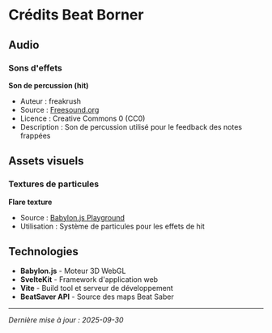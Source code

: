 # Crédits Beat Borner

## Audio

### Sons d'effets

**Son de percussion (hit)**
- Auteur : freakrush
- Source : [Freesound.org](https://freesound.org/people/freakrush/sounds/43370/)
- Licence : Creative Commons 0 (CC0)
- Description : Son de percussion utilisé pour le feedback des notes frappées

## Assets visuels

### Textures de particules

**Flare texture**
- Source : [Babylon.js Playground](https://www.babylonjs-playground.com/textures/flare.png)
- Utilisation : Système de particules pour les effets de hit

## Technologies

- **Babylon.js** - Moteur 3D WebGL
- **SvelteKit** - Framework d'application web
- **Vite** - Build tool et serveur de développement
- **BeatSaver API** - Source des maps Beat Saber

---

*Dernière mise à jour : 2025-09-30*
